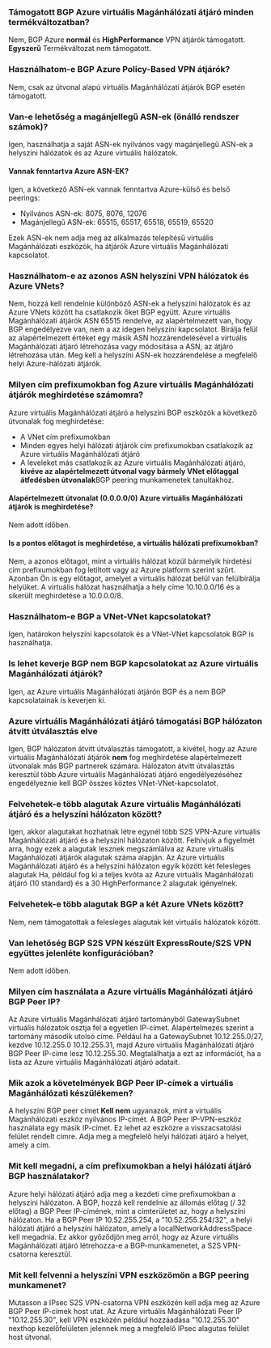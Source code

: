 ### <a name="is-bgp-supported-on-all-azure-vpn-gateway-skus"></a>Támogatott BGP Azure virtuális Magánhálózati átjáró minden termékváltozatban?

Nem, BGP Azure **normál** és **HighPerformance** VPN átjárók támogatott. **Egyszerű** Termékváltozat nem támogatott.

### <a name="can-i-use-bgp-with-azure-policy-based-vpn-gateways"></a>Használhatom-e BGP Azure Policy-Based VPN átjárók?

Nem, csak az útvonal alapú virtuális Magánhálózati átjárók BGP esetén támogatott.

### <a name="can-i-use-private-asns-autonomous-system-numbers"></a>Van-e lehetőség a magánjellegű ASN-ek (önálló rendszer számok)?

Igen, használhatja a saját ASN-ek nyilvános vagy magánjellegű ASN-ek a helyszíni hálózatok és az Azure virtuális hálózatok.

#### <a name="are-there-asns-reserved-by-azure"></a>Vannak fenntartva Azure ASN-EK?

Igen, a következő ASN-ek vannak fenntartva Azure-külső és belső peerings:

- Nyilvános ASN-ek: 8075, 8076, 12076
- Magánjellegű ASN-ek: 65515, 65517, 65518, 65519, 65520

Ezek ASN-ek nem adja meg az alkalmazás telepítésű virtuális Magánhálózati eszközök, ha átjárók Azure virtuális Magánhálózati kapcsolatot.

### <a name="can-i-use-the-same-asn-for-both-on-premises-vpn-networks-and-azure-vnets"></a>Használhatom-e az azonos ASN helyszíni VPN hálózatok és Azure VNets?

Nem, hozzá kell rendelnie különböző ASN-ek a helyszíni hálózatok és az Azure VNets között ha csatlakozik őket BGP együtt. Azure virtuális Magánhálózati átjárók ASN 65515 rendelve, az alapértelmezett van, hogy BGP engedélyezve van, nem a az idegen helyszíni kapcsolatot. Bírálja felül az alapértelmezett értéket egy másik ASN hozzárendelésével a virtuális Magánhálózati átjáró létrehozása vagy módosítása a ASN, az átjáró létrehozása után. Meg kell a helyszíni ASN-ek hozzárendelése a megfelelő helyi Azure-hálózati átjárók.

### <a name="what-address-prefixes-will-azure-vpn-gateways-advertise-to-me"></a>Milyen cím prefixumokban fog Azure virtuális Magánhálózati átjárók meghirdetése számomra?

Azure virtuális Magánhálózati átjáró a helyszíni BGP eszközök a következő útvonalak fog meghirdetése:

- A VNet cím prefixumokban
- Minden egyes helyi hálózati átjárók cím prefixumokban csatlakozik az Azure virtuális Magánhálózati átjáró
- A leveleket más csatlakozik az Azure virtuális Magánhálózati átjáró, **kivéve az alapértelmezett útvonal vagy bármely VNet előtaggal átfedésben útvonalak**BGP peering munkamenetek tanultakhoz.

#### <a name="can-i-advertise-default-route-00000-to-azure-vpn-gateways"></a>Alapértelmezett útvonalat (0.0.0.0/0) Azure virtuális Magánhálózati átjárók is meghirdetése?

Nem adott időben.

#### <a name="can-i-advertise-the-exact-prefixes-as-my-virtual-network-prefixes"></a>Is a pontos előtagot is meghirdetése, a virtuális hálózati prefixumokban?

Nem, a azonos előtagot, mint a virtuális hálózat közül bármelyik hirdetési cím prefixumokban fog letiltott vagy az Azure platform szerint szűrt. Azonban Ön is egy előtagot, amelyet a virtuális hálózat belül van felülbírálja helyüket. A virtuális hálózat használhatja a hely címe 10.10.0.0/16 és a sikerült meghirdetése a 10.0.0.0/8.

### <a name="can-i-use-bgp-with-my-vnet-to-vnet-connections"></a>Használhatom-e BGP a VNet-VNet kapcsolatokat?

Igen, határokon helyszíni kapcsolatok és a VNet-VNet kapcsolatok BGP is használhatja.

### <a name="can-i-mix-bgp-with-non-bgp-connections-for-my-azure-vpn-gateways"></a>Is lehet keverje BGP nem BGP kapcsolatokat az Azure virtuális Magánhálózati átjárók?

Igen, az Azure virtuális Magánhálózati átjárón BGP és a nem BGP kapcsolatainak is keverjen ki.

### <a name="does-azure-vpn-gateway-support-bgp-transit-routing"></a>Azure virtuális Magánhálózati átjáró támogatási BGP hálózaton átvitt útválasztás elve

Igen, BGP hálózaton átvitt útválasztás támogatott, a kivétel, hogy az Azure virtuális Magánhálózati átjárók **nem** fog meghirdetése alapértelmezett útvonalak más BGP partnerek számára. Hálózaton átvitt útválasztás keresztül több Azure virtuális Magánhálózati átjáró engedélyezéséhez engedélyeznie kell BGP összes köztes VNet-VNet-kapcsolatot.

### <a name="can-i-have-more-than-one-tunnels-between-azure-vpn-gateway-and-my-on-premises-network"></a>Felvehetek-e több alagutak Azure virtuális Magánhálózati átjáró és a helyszíni hálózaton között?

Igen, akkor alagutakat hozhatnak létre egynél több S2S VPN-Azure virtuális Magánhálózati átjáró és a helyszíni hálózaton között. Felhívjuk a figyelmét arra, hogy ezek a alagutak lesznek megszámlálva az Azure virtuális Magánhálózati átjárók alagutak száma alapján. Az Azure virtuális Magánhálózati átjáró és a helyszíni hálózaton egyik között két felesleges alagutak Ha, például fog ki a teljes kvóta az Azure virtuális Magánhálózati átjáró (10 standard) és a 30 HighPerformance 2 alagutak igényelnek.

### <a name="can-i-have-multiple-tunnels-between-two-azure-vnets-with-bgp"></a>Felvehetek-e több alagutak BGP a két Azure VNets között?

Nem, nem támogatottak a felesleges alagutak két virtuális hálózatok között.

### <a name="can-i-use-bgp-for-s2s-vpn-in-an-expressroutes2s-vpn-co-existence-configuration"></a>Van lehetőség BGP S2S VPN készült ExpressRoute/S2S VPN együttes jelenléte konfigurációban?

Nem adott időben.

### <a name="what-address-does-azure-vpn-gateway-use-for-bgp-peer-ip"></a>Milyen cím használata a Azure virtuális Magánhálózati átjáró BGP Peer IP?

Az Azure virtuális Magánhálózati átjáró tartományból GatewaySubnet virtuális hálózatok osztja fel a egyetlen IP-címet. Alapértelmezés szerint a tartomány második utolsó címe. Például ha a GatewaySubnet 10.12.255.0/27, kezdve 10.12.255.0 10.12.255.31, majd Azure virtuális Magánhálózati átjáró BGP Peer IP-címe lesz 10.12.255.30. Megtalálhatja a ezt az információt, ha a lista az Azure virtuális Magánhálózati átjáró adatait.

### <a name="what-are-the-requirements-for-the-bgp-peer-ip-addresses-on-my-vpn-device"></a>Mik azok a követelmények BGP Peer IP-címek a virtuális Magánhálózati készülékemen?

A helyszíni BGP peer címet **Kell nem** ugyanazok, mint a virtuális Magánhálózati eszköz nyilvános IP-címét. A BGP Peer IP-VPN-eszköz használata egy másik IP-címet. Ez lehet az eszközre a visszacsatolási felület rendelt címre. Adja meg a megfelelő helyi hálózati átjáró a helyet, amely a cím.

### <a name="what-should-i-specify-as-my-address-prefixes-for-the-local-network-gateway-when-i-use-bgp"></a>Mit kell megadni, a cím prefixumokban a helyi hálózati átjáró BGP használatakor?

Azure helyi hálózati átjáró adja meg a kezdeti címe prefixumokban a helyszíni hálózaton. A BGP, hozzá kell rendelnie az állomás előtag (/ 32 előtag) a BGP Peer IP-címének, mint a címterületet az, hogy a helyszíni hálózaton. Ha a BGP Peer IP 10.52.255.254, a "10.52.255.254/32", a helyi hálózati átjáró a helyszíni hálózaton, amely a localNetworkAddressSpace kell megadnia. Ez akkor győződjön meg arról, hogy az Azure virtuális Magánhálózati átjáró létrehozza-e a BGP-munkamenetet, a S2S VPN-csatorna keresztül.

### <a name="what-should-i-add-to-my-on-premises-vpn-device-for-the-bgp-peering-session"></a>Mit kell felvenni a helyszíni VPN eszközömön a BGP peering munkamenet?

Mutasson a IPsec S2S VPN-csatorna VPN eszközén kell adja meg az Azure BGP Peer IP-címek host utat. Az Azure virtuális Magánhálózati Peer IP "10.12.255.30", kell VPN eszközén például hozzáadása "10.12.255.30" nexthop kezelőfelületen jelennek meg a megfelelő IPsec alagutas felület host útvonal.
